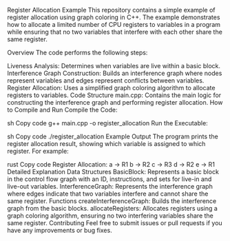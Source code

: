 Register Allocation Example
This repository contains a simple example of register allocation using graph coloring in C++. The example demonstrates how to allocate a limited number of CPU registers to variables in a program while ensuring that no two variables that interfere with each other share the same register.

Overview
The code performs the following steps:

Liveness Analysis: Determines when variables are live within a basic block.
Interference Graph Construction: Builds an interference graph where nodes represent variables and edges represent conflicts between variables.
Register Allocation: Uses a simplified graph coloring algorithm to allocate registers to variables.
Code Structure
main.cpp: Contains the main logic for constructing the interference graph and performing register allocation.
How to Compile and Run
Compile the Code:

sh
Copy code
g++ main.cpp -o register_allocation
Run the Executable:

sh
Copy code
./register_allocation
Example Output
The program prints the register allocation result, showing which variable is assigned to which register. For example:

rust
Copy code
Register Allocation:
a -> R1
b -> R2
c -> R3
d -> R2
e -> R1
Detailed Explanation
Data Structures
BasicBlock: Represents a basic block in the control flow graph with an ID, instructions, and sets for live-in and live-out variables.
InterferenceGraph: Represents the interference graph where edges indicate that two variables interfere and cannot share the same register.
Functions
createInterferenceGraph: Builds the interference graph from the basic blocks.
allocateRegisters: Allocates registers using a graph coloring algorithm, ensuring no two interfering variables share the same register.
Contributing
Feel free to submit issues or pull requests if you have any improvements or bug fixes.

